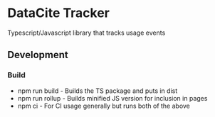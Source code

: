# DataCite Tracker

Typescript/Javascript library that tracks usage events

## Development

### Build

- npm run build - Builds the TS package and puts in dist
- npm run rollup - Builds minified JS version for inclusion in pages
- npm ci - For CI usage generally but runs both of the above